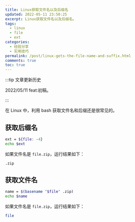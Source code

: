 ```yaml
---
title: Linux获取文件名以及后缀名
updated: 2022-05-11 23:50:25
excerpt: Linux获取文件名以及后缀名。
tags:
  - linux
  - file
  - ext
categories:
  - 经验分享
  - 实用技巧
permalink: /post/linux-gets-the-file-name-and-suffix.html
comments: true
toc: true
---
```

:::tip 文章更新历史

2022/05/11 feat:初稿。

:::

在 Linux 中，利用 bash 获取文件名和后缀还是很常见的。

## 获取后缀名

```bash
ext = ${file: -4}
echo $ext
```

如果文件名是 `file.zip`，运行结果如下：

```bash
.zip
```

## 获取文件名

```bash
name = $(basename "$file" .zip)
echo $name
```

如果文件名是 `file.zip`，运行结果如下：

```bash
file
```
